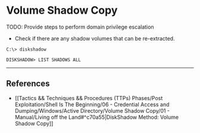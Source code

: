 # Volume Shadow Copy

TODO: Provide steps to perform domain privilege escalation

- Check if there are any shadow volumes that can be re-extracted.

```
C:\> diskshadow

DISKSHADOW> LIST SHADOWS ALL
```

---
## References

- [[Tactics && Techniques && Procedures (TTPs) Phases/Post Exploitation/Shell Is The Beginning/06 - Credential Access and Dumping/Windows/Active Directory/Volume Shadow Copy/01 - Manual/Living off the Land#^c70a55|DiskShadow Method: Volume Shadow Copy]]